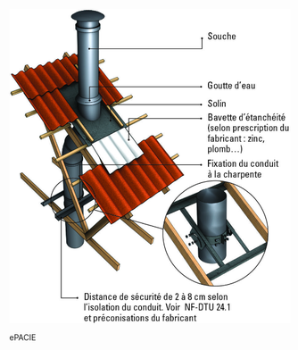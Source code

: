 ![](<images/Appareil de chauffage divisé à bûches - Traversée de toiture - 9/_page_0_Figure_0.jpeg>)

ePACIE